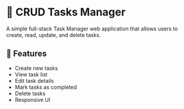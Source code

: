 # 📝 CRUD Tasks Manager

A simple full-stack Task Manager web application that allows users to create, read, update, and delete tasks.

## 🚀 Features

- Create new tasks
- View task list
- Edit task details
- Mark tasks as completed
- Delete tasks
- Responsive UI
